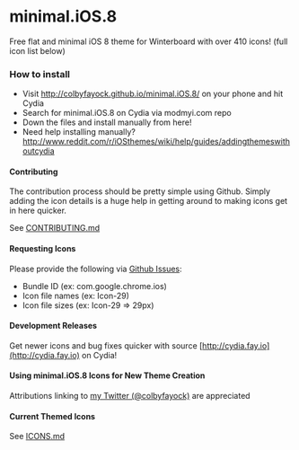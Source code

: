 minimal.iOS.8
=============

Free flat and minimal iOS 8 theme for Winterboard with over 410 icons! (full icon list below)

### How to install

 - Visit http://colbyfayock.github.io/minimal.iOS.8/ on your phone and hit Cydia
 - Search for minimal.iOS.8 on Cydia via modmyi.com repo
 - Down the files and install manually from here!
  - Need help installing manually? http://www.reddit.com/r/iOSthemes/wiki/help/guides/addingthemeswithoutcydia

#### Contributing
The contribution process should be pretty simple using Github. Simply adding the icon details is a huge help in getting around to making icons get in here quicker.

See [CONTRIBUTING.md](CONTRIBUTING.md)

#### Requesting Icons

Please provide the following via [Github Issues](issues):
 - Bundle ID (ex: com.google.chrome.ios)
 - Icon file names (ex: Icon-29)
 - Icon file sizes (ex: Icon-29 => 29px)

#### Development Releases
Get newer icons and bug fixes quicker with source [http://cydia.fay.io](http://cydia.fay.io) on Cydia!

#### Using minimal.iOS.8 Icons for New Theme Creation
Attributions linking to [my Twitter (@colbyfayock)](http://twitter.com/colbyfayock) are appreciated

#### Current Themed Icons
See [ICONS.md](ICONS.md)
